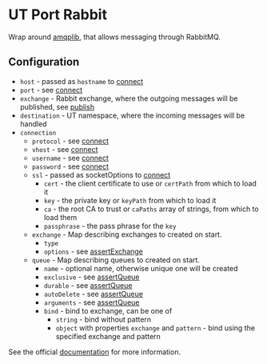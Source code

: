 # UT Port Rabbit

Wrap around [amqplib], that allows messaging through RabbitMQ.

## Configuration

- `host` - passed as `hostname` to [connect]
- `port` - see [connect]
- `exchange` - Rabbit exchange, where the outgoing messages will be published,
  see [publish]
- `destination` - UT namespace, where the incoming messages will be handled
- `connection`
  - `protocol` - see [connect]
  - `vhost` - see [connect]
  - `username` - see [connect]
  - `password` - see [connect]
  - `ssl` - passed as socketOptions to [connect]
    - `cert` - the client certificate to use or `certPath` from which to load it
    - `key` - the private key or `keyPath` from which to load it
    - `ca` - the root CA to trust or `caPaths` array of strings, from which
       to load them
    - `passphrase` - the pass phrase for the `key`
  - `exchange` - Map describing exchanges to created on start.
    - `type`
    - `options` - see [assertExchange]
  - `queue` - Map describing queues to created on start.
    - `name` - optional name, otherwise unique one will be created
    - `exclusive` - see [assertQueue]
    - `durable` - see [assertQueue]
    - `autoDelete` - see [assertQueue]
    - `arguments` - see [assertQueue]
    - `bind` - bind to exchange, can be one of
      - `string` - bind without pattern
      - `object` with properties `exchange` and `pattern` -
        bind using the specified exchange and pattern

See the official [documentation] for more information.

[amqplib]: <https://www.npmjs.com/package/amqplib>
[documentation]: <https://amqp-node.github.io/amqplib/channel_api.html>
[connect]: <https://amqp-node.github.io/amqplib/channel_api.html#connect>
[publish]: <https://amqp-node.github.io/amqplib/channel_api.html#channel_publish>
[assertExchange]: <https://amqp-node.github.io/amqplib/channel_api.html#channel_assertExchange>
[assertQueue]: <https://amqp-node.github.io/amqplib/channel_api.html#channel_assertQueue>
